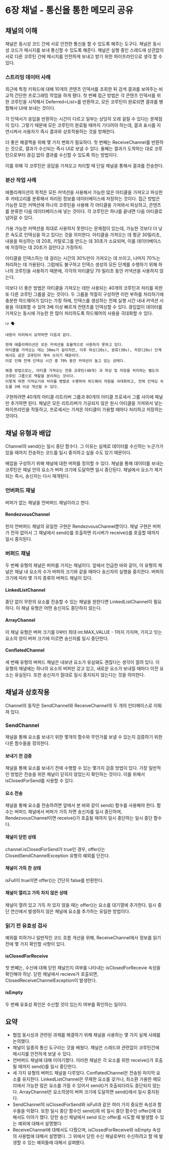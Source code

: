 # 6장 채널 - 통신을 통한 메모리 공유

## 채널의 이해

채널은 동시성 코드 간에 서로 안전한 통신을 할 수 있도록 해주는 도구다.
채널은 동시성 코드가 메시지를 보내 통신할 수 있도록 해준다.
채널은 실행 중인 스레드에 상관없이 서로 다른 코루틴 간에 메시지를 안전하게 보내고 받기 위한 파이프라인으로 생각 할 수 있다.

### 스트리밍 데이터 사례

최근에 특정 키워드에 대해 10개의 콘텐츠 인덱서를 조회한 뒤 검색 결과를 보여주는 비교적 간단한 프로그래밍 작업을 하게 됐다.
첫 번째 접근 방법은 각 콘텐츠 인덱서를 위한 코루틴을 시작해서 Deferred<List<ResultDto>>를 반환하고, 모든 코루틴이 완료되면 결과를 병합해서 UI에 보내는 것이다.

각 인덱서가 응답을 반환하는 시간이 다르고 일부는 상당히 오래 걸릴 수 있다는 문제점이 있다.
그렇기 때문에 모든 코루틴이 완료될 때까지 기다려야 하는데, 결과 표시를 지연시켜서 사용자가 즉시 결과와 상호작용하는 것을 방해한다.

더 좋은 해결책을 위해 몇 가지 변화가 필요하다.
첫 번째는 ReceiveChannel<ResultDto>를 반환하는 것으로, 결과가 수신되는 즉시 UI로 보낼 수 있다.
둘째는 결과가 도착하는 대로 코루틴으로부터 끊김 없이 결과를 수신할 수 있도록 하는 방법이다.

이를 위해 각 코루틴은 응답을 가져오고 처리할 때 단일 채널을 통해서 결과를 전송한다.

### 분산 작업 사례

애플리케이션의 목적은 모든 커넥션을 사용해서 가능한 많은 아티클을 가져오고 파싱한 후 카테고리를 분류해서 처리된 정보를 데이터베이스에 저장하는 것이다.
접근 방법은 가능한 모든 커텍션에 하나의 코루틴을 사용해 각 아티클을 가져와서 파싱하고, 콘텐츠를 분류한 다음 데이터베이스에 넣는 것이다.
각 코루틴은 하나를 끝내면 다음 아티클로 넘어갈 수 있다.

가용 가능한 커텍션을 최대로 사용하지 못한다는 문제점이 있는데, 가능한 것보다 더 낮은 속도로 인덱싱을 하고 있다는 것을 의미한다.
아티클을 가져오는 데 평균 30밀리초, 내용을 파싱하는 데 20초, 카탈로그를 만드는 데 30초가 소요되며, 이를 데이터베이스에 저장하는 데 20초가 걸린다고 가정하자.

아티클을 인덱스하는 데 걸리는 시간의 30%만이 가져오는 데 쓰이고, 나머지 70%는 처리하는 데 가용된다. 그럼에도 불구하고 인덱스 생성의 모든 단계를 수행하기 위해 하나의 코루틴을 사용하기 때문에, 각각의
아티클당 70 밀리초 동안 커넥션을 사용하지 않는다.

이보다 더 좋은 방법은 아티클을 가져오는 데만 사용되는 40개의 코루틴과 처리를 위한 또 다른 코루틴 그룹을 갖는 것이다.
두 그룹을 적절히 구성하면 이런 부하를 처리하기에 충분한 하드웨어가 있다는 가정 하에, 인덱스를 생성하는 전체 실행 시간 내내 커넥션 사용을 극대화할 수 있어 3배 이상 빠르게 컨텐츠를 인덱싱할 수 있다.
끊임없이 데이터를 가져오는 동시에 가능한 한 많이 처리하도록 하드웨어의 사용을 극대화할 수 있다.

```
나 🗣️

내용이 어려워서 요약하면 다음과 같다.

현재 애플리케이션은 모든 커넥션을 효율적으로 사용하지 못하고 있다.
아티클을 가져오는 데는 30ms가 걸리지만, 이후 파싱(20s), 분류(30s), 저장(20s) 단계에서도 같은 코루틴이 계속 쓰이기 때문이다.
이로 인해 전체 인덱싱 시간 중 70% 동안 커넥션이 놀고 있는 상태다.

해결 방법으로는, 아티클 가져오는 전용 코루틴(40개) 과 파싱 및 저장을 처리하는 별도의 코루틴 그룹으로 역할을 분리하는 것이다.
이렇게 하면 가져오기와 처리를 병렬로 수행하여 하드웨어 자원을 극대화하고, 전체 인덱싱 속도를 3배 이상 개선할 수 있다.

```

구현하려면 40개의 아티클 리트리버 그룹과 80개의 아티클 프로세서 그룹 사이에 채널만 추가하면 된다.
채널은 모든 리트리버가 가공되지 않은 원시 아티클을 가져와서 넣는 파이프라인을 작동하고, 프로세서는 가져온 아티클이 가용할 때마다 처리하고 저장하는 것이다.

## 채널 유형과 배압

Channel의 send()는 일시 중단 함수다.
그 이유는 실제로 데이터를 수신하는 누군가가 있을 때까지 전송하는 코드를 일시 중지하고 싶을 수도 있기 때문이다.

배압을 구성하기 위해 채널에 대한 버퍼를 정의할 수 있다.
채널을 통해 데이터를 보내는 코루틴은 채널 안의 요소가 버퍼 크기에 도달하면 일시 중단된다.
채널에서 요소가 제거되는 즉시, 송신자는 다시 재개된다.

### 언버퍼드 채널

버퍼가 없는 채널을 언버퍼드 채널이라고 한다.

#### RendezvousChannel

헌지 언버퍼드 채널의 유일한 구현은 RendezvousChannel뿐이다.
채널 구현은 버퍼가 전혀 없어서 그 채널에서 send()를 호출하면 리시버가 receive()를 호출할 때까지 일시 중지된다.

### 버퍼드 채널

두 번째 유형의 채널은 버퍼를 가지는 채널이다.
앞에서 언급한 바와 같이, 이 유형의 채널은 채널 내 요소의 수가 버퍼의 크기와 같을 때마다 송신자의 실행을 중지한다.
버퍼의 크기에 따라 몇 가지 종류의 버퍼드 채널이 있다.

#### LinkedListChannel

중단 없이 무한의 요소를 전송할 수 있는 채널을 원한다면 LinkedListChannel이 필요하다.
이 채널 유형은 어떤 송신자도 중단하지 않는다.

#### ArrayChannel

이 채널 유형은 버퍼 크기를 0부터 최대 int.MAX_VALUE - 1까지 가지며, 가지고 잇는 요소의 양이 버퍼 크기에 이르면 송신자를 일시 중단한다.

#### ConflatedChannel

세 번째 유형의 버퍼드 채널은 내보낸 요소가 유실돼도 괜찮다는 생각이 깔려 있다.
이 유형의 채녈에는 하나의 요소의 버퍼만 갖고 있고, 새로운 요소가 보내질 때마다 이전 요소는 유실된다.
또한 송신자가 절대로 일시 중지되지 않는다는 것을 의미한다.

## 채널과 상호작용

Channel<T>의 동작은 SendChannel<T>와 ReceiveChannel<T>의 두 개의 인터페이스로 이뤄져 있다.

### SendChannel

채널을 통해 요소를 보내기 위한 몇개의 함수와 무언가를 보낼 수 있는지 검증하기 위한 다른 함수들을 정의한다.

#### 보내기 전 검증

채널을 통해 요소를 보내기 전에 수행할 수 있는 몇가지 검증 방법이 있다.
가장 일반적인 방법은 전송을 위한 채널이 닫히지 않았는지 확인하는 것이다.
이를 위해서 isClosedForSend를 사용할 수 있다.

#### 요소 전송

채널을 통해 요소를 전송하려면 앞에서 본 바와 같이 send() 함수를 사용해야 한다.
함수는 버퍼드 채널에서 버퍼가 가득 차면 송신자를 일시 중단하며, RendezvousChannel이면 receive()가 호출될 때까지 일시 중단하는 일시 중단 함수다.

#### 채널이 닫힌 상태

channel.isClosedForSend가 true인 경우, offer()는 ClosedSendChannelException 유형의 예외를 던진다.

#### 채널이 가득 찬 상태

isFull이 true이면 offer()는 간단히 false를 반환한다.

#### 채널이 열리고 가득 차지 않은 상태

채널이 열려 있고 가득 차 있지 않을 때는 offer()는 요소를 대기열에 추가한다.
일시 중단 연산에서 발생하지 않은 채널에 요소를 추가하는 유일한 방법이다.

### 읽기 전 유효성 검사

예외를 피하거나 일반적인 코드 흐름 개선을 위해, ReceiveChannel에서 정보를 읽기 전에 몇 가지 확인할 사항이 있다.

#### isClosedForReceive

첫 번째는, 수신에 대해 닫힌 채널인지 여부를 나타내는 isClosedForRecevie 속성을 확인해야 하낟.
닫힌 채널에서 recieve가 호출되면, ClosedReceiveChannelException이 발생한다.

#### isEmpty

두 번째 유효성 확인은 수신할 것이 있는지 여부를 확인하는 일이다.


## 요약
- 협업 동시성과 관련된 과제를 해결하기 위해 채널을 사용하는 몇 가지 실제 사례를 논의했다.
- 채널이 일종의 통신 도구라는 것을 배웠다. 채널은 스레드와 관련없이 코루틴간에 메시지를 안전하게 보낼 수 있다.
- 언버퍼드 채널에 대해 이야기했다. 이러한 채널은 각 요소를 위한 receive()가 호출될 때까지 send()를 일시 중단한다.
- 세 가지 유형의 버퍼드 채널을 다루었다. ConflatedChannel은 전송된 마지막 요소를 유지한다. LinkedListChannel은 무제한 요소를 갖거나, 최소환 가용한 메모리에서 가능한 많은 요소를 가질 수 있어서 send()거 호출되더라도 중단되지 않는다. ArrayChannel은 요소의양이 버퍼 크기에 도달하면 send()에서 일시 중지된다.
- SendChannel의 isClosedForSend와 isFull과 같은 여러 가지 중요한 속성과 함수들을 익혔다. 또한 일시 중단 함수인 send()와 비 일시 중단 함수인 offer()에 대해서도 이야기 했다. 닫힌 송신 채널에서 send 또는 offer를 시도할 때 발생할 수 있는 예외에 대해서 설명했다.
- ReceiveChannel에 대해서도 다뤘으며, isClosedForReceive와 isEmpty 속성의 사용법에 대해서 설명했다. 그 위에서 닫힌 수신 채널로부터 수신하려고 할 때 발생할 수 있는 예외들에 대해서 살펴봤다.
